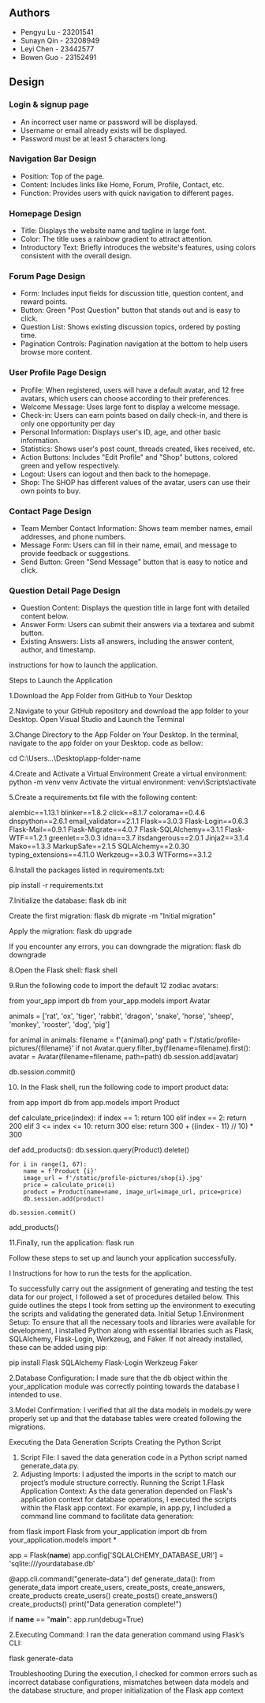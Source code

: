 ## Authors

- Pengyu Lu  - 23201541
- Sunayn Qin - 23208949
- Leyi Chen - 23442577
- Bowen Guo - 23152491

## Design

### Login & signup page
- An incorrect user name or password will be displayed.
- Username or email already exists will be displayed.
- Password must be at least 5 characters long.

### Navigation Bar Design
- Position: Top of the page.
- Content: Includes links like Home, Forum, Profile, Contact, etc.
- Function: Provides users with quick navigation to different pages.

### Homepage Design
- Title: Displays the website name and tagline in large font.
- Color: The title uses a rainbow gradient to attract attention.
- Introductory Text: Briefly introduces the website's features, using colors consistent with the overall design.

### Forum Page Design
- Form: Includes input fields for discussion title, question content, and reward points.
- Button: Green "Post Question" button that stands out and is easy to click.
- Question List: Shows existing discussion topics, ordered by posting time.
- Pagination Controls: Pagination navigation at the bottom to help users browse more content.

### User Profile Page Design
- Profile: When registered, users will have a default avatar, and 12 free avatars, which users can choose according to their preferences.
- Welcome Message: Uses large font to display a welcome message.
- Check-in: Users can earn points based on daily check-in, and there is only one opportunity per day
- Personal Information: Displays user's ID, age, and other basic information.
- Statistics: Shows user's post count, threads created, likes received, etc.
- Action Buttons: Includes "Edit Profile" and "Shop" buttons, colored green and yellow respectively.
- Logout: Users can logout and then back to the homepage.
- Shop: The SHOP has different values of the avatar, users can use their own points to buy.

### Contact Page Design
- Team Member Contact Information: Shows team member names, email addresses, and phone numbers.
- Message Form: Users can fill in their name, email, and message to provide feedback or suggestions.
- Send Button: Green "Send Message" button that is easy to notice and click.

### Question Detail Page Design
- Question Content: Displays the question title in large font with detailed content below.
- Answer Form: Users can submit their answers via a textarea and submit button.
- Existing Answers: Lists all answers, including the answer content, author, and timestamp.






instructions for how to launch the application.


Steps to Launch the Application

1.Download the App Folder from GitHub to Your Desktop

2.Navigate to your GitHub repository and download the app folder to your Desktop. Open Visual Studio and Launch the Terminal


3.Change Directory to the App Folder on Your Desktop. In the terminal, navigate to the app folder on your Desktop. code as bellow:

cd C:\Users\...\Desktop\app-folder-name


4.Create and Activate a Virtual Environment
Create a virtual environment:   python -m venv venv
Activate the virtual environment:   venv\Scripts\activate


5.Create a requirements.txt file with the following content:

alembic==1.13.1
blinker==1.8.2
click==8.1.7
colorama==0.4.6
dnspython==2.6.1
email_validator==2.1.1
Flask==3.0.3
Flask-Login==0.6.3
Flask-Mail==0.9.1
Flask-Migrate==4.0.7
Flask-SQLAlchemy==3.1.1
Flask-WTF==1.2.1
greenlet==3.0.3
idna==3.7
itsdangerous==2.0.1
Jinja2==3.1.4
Mako==1.3.3
MarkupSafe==2.1.5
SQLAlchemy==2.0.30
typing_extensions==4.11.0
Werkzeug==3.0.3
WTForms==3.1.2



6.Install the packages listed in requirements.txt:

pip install -r requirements.txt



7.Initialize the database:    flask db init

Create the first migration:   flask db migrate -m "Initial migration"

Apply the migration:   flask db upgrade

If you encounter any errors, you can downgrade the migration:    flask db downgrade



8.Open the Flask shell:  flask shell



9.Run the following code to import the default 12 zodiac avatars:


from your_app import db
from your_app.models import Avatar 

animals = ['rat', 'ox', 'tiger', 'rabbit', 'dragon', 'snake', 'horse', 'sheep', 'monkey', 'rooster', 'dog', 'pig']

for animal in animals:
    filename = f'{animal}.png'
    path = f'/static/profile-pictures/{filename}'
    if not Avatar.query.filter_by(filename=filename).first():
        avatar = Avatar(filename=filename, path=path)
        db.session.add(avatar)

db.session.commit()




10. In the Flask shell, run the following code to import product data:

from app import db
from app.models import Product

def calculate_price(index):
    if index == 1:
        return 100
    elif index == 2:
        return 200
    elif 3 <= index <= 10:
        return 300
    else:
        return 300 + ((index - 11) // 10) * 300

def add_products():
    db.session.query(Product).delete()

    for i in range(1, 67):
        name = f'Product {i}'
        image_url = f'/static/profile-pictures/shop{i}.jpg'
        price = calculate_price(i)
        product = Product(name=name, image_url=image_url, price=price)
        db.session.add(product)

    db.session.commit()

add_products()



11.Finally, run the application: flask run



Follow these steps to set up and launch your application successfully.






I
Instructions for how to run the tests for the application.

To successfully carry out the assignment of generating and testing the test data for our project, I followed a set of procedures detailed below. This guide outlines the steps I took from setting up the environment to executing the scripts and validating the generated data.
Initial Setup
1.Environment Setup: To ensure that all the necessary tools and libraries were available for development, I installed Python along with essential libraries such as Flask, SQLAlchemy, Flask-Login, Werkzeug, and Faker. If not already installed, these can be added using pip:

pip install Flask SQLAlchemy Flask-Login Werkzeug Faker

2.Database Configuration: I made sure that the db object within the your_application module was correctly pointing towards the database I intended to use.

3.Model Confirmation: I verified that all the data models in models.py were properly set up and that the database tables were created following the migrations.

Executing the Data Generation Scripts
Creating the Python Script
1. Script File: I saved the data generation code in a Python script named generate_data.py.
2. Adjusting Imports: I adjusted the imports in the script to match our project’s module structure correctly.
Running the Script
1.Flask Application Context: As the data generation depended on Flask's application context for database operations, I executed the scripts within the Flask app context. For example, in app.py, I included a command line command to facilitate data generation:

from flask import Flask
from your_application import db
from your_application.models import *

app = Flask(__name__)
app.config['SQLALCHEMY_DATABASE_URI'] = 'sqlite:///yourdatabase.db'

@app.cli.command("generate-data")
def generate_data():
    from generate_data import create_users, create_posts, create_answers, create_products
    create_users()
    create_posts()
    create_answers()
    create_products()
    print("Data generation complete!")

if __name__ == "__main__":
    app.run(debug=True)

2.Executing Command: I ran the data generation command using Flask’s CLI:

flask generate-data


Troubleshooting
During the execution, I checked for common errors such as incorrect database configurations, mismatches between data models and the database structure, and proper initialization of the Flask app context


